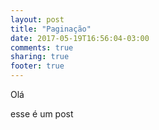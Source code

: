 ```yaml
---
layout: post
title: "Paginação"
date: 2017-05-19T16:56:04-03:00
comments: true
sharing: true
footer: true
---
```



Olá

esse é um post
